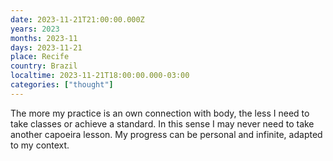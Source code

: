 ```yaml
---
date: 2023-11-21T21:00:00.000Z
years: 2023
months: 2023-11
days: 2023-11-21
place: Recife
country: Brazil
localtime: 2023-11-21T18:00:00.000-03:00
categories: ["thought"]
---
```

The more my practice is an own connection with body, the less I need to take classes or achieve a standard. In this sense I may never need to take another capoeira lesson. My progress can be personal and infinite, adapted to my context.
